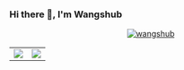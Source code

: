 ### Hi there 👋, I'm Wangshub


<p align="center"> <a href="https://github.com/ryo-ma/github-profile-trophy"><img src="https://github-profile-trophy.vercel.app/?username=wangshub" alt="wangshub" /></a> </p>

<table>
  <tr>
    <td align="center" style="padding=0;width=50%;">
      <img align="center" style="padding=0;" src="https://github-readme-stats.vercel.app/api/?username=wangshub&show_icons=true&hide_border=true&icon_color=C9F9D9&hide_title=true&count_private=true" />

  <td align="center" style="padding=0;width=70%;">
      <img align="center" style="padding=0;" src="https://github-readme-stats.quantumlytangled.vercel.app/api/top-langs/?username=wangshub&layout=compact&show_icons=true&hide_border=true&icon_color=f0f0f000&count_private=true" />
    </td>
  </tr>
</table>